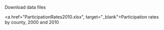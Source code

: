 Download data files


<a href="ParticipationRates2010.xlsx", target="_blank">Participation rates by county, 2000 and 2010</a>
